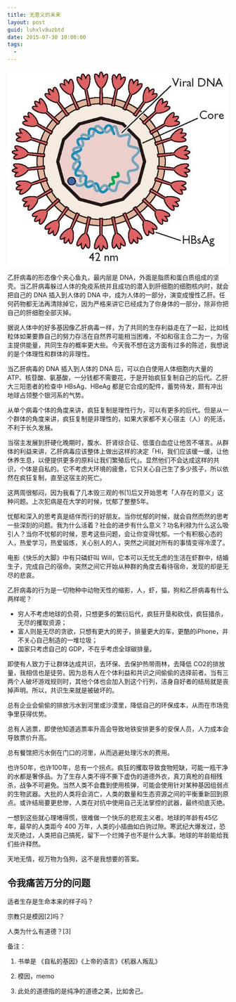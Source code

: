 ```yaml
---
title: 无意义的未来
layout: post
guid: luhxlv8uzbtd
date: 2015-07-30 10:00:00
tags:
  -
---
```


![HBV](/media/files/2015/2015-07-30-HBV-structure.jpg)

乙肝病毒的形态像个夹心鱼丸，最内层是 DNA，外面是脂质和蛋白质组成的坚壳。当乙肝病毒躲过人体的免疫系统并且成功的潜入到肝细胞的细胞核内时，就会把自己的 DNA 插入到人体的 DNA 中，成为人体的一部分，演变成慢性乙肝。任何药物都无法再清除掉它，因为严格来讲它已经成为了你身体的一部分，除非你把自己的肝细胞全部灭掉。

据说人体中的好多基因像乙肝病毒一样，为了共同的生存利益走在了一起，比如线粒体如果要靠自己的努力存活在自然界可能相当困难，不如和宿主合二为一，为宿主提供能量，共同生存的概率更大些。今天我不想在这方面有过多的陈述，我想说的是个体理性和群体的非理性。

当乙肝病毒的 DNA 插入到人体的 DNA 后，可以白白使用人体细胞内大量的 ATP、核苷酸、氨基酸，一分钱都不需要花，于是开始疯狂复制自己的后代。乙肝大三阳患者的检查中 HBsAg、HBeAg 都是它合成的配件，蓄势待发，颇有冲出地球占领整个银河系的气势。

从单个病毒个体的角度来讲，疯狂复制是理性行为，可以有更多的后代。但是从一个群体的角度来讲，疯狂复制是非理性的，如果大家都不关心宿主（人）的死活，不利于长久发展。

当宿主发展到肝硬化晚期时，腹水、肝肾综合征、低蛋白血症让他苦不堪言。从群体的利益来讲，乙肝病毒应该整体上做出这样的决定「Hi，我们应该缓一缓，让他休养生息，以便提供更多的原料让我们繁殖后代」。显然他们不会达成这样的共识，个体是自私的。它不考虑大环境的疲惫，它只关心自己生了多少孩子，所以依然在疯狂复制，直至这宿主的死亡。

这两周很郁闷，因为我看了几本毁三观的书[1]后又开始思考「人存在的意义」这种问题。上次犯病是在大学的时候，忧郁了整整5年。

忧郁和深入的思考真是结伴而行的好朋友。当你忧郁的时候，就会自然而然的思考一些深刻的问题。我为什么活着？社会的进步有什么意义？功名利禄为什么这么吸引人？当你不忧郁的时候，思考这些问题，会让你变得忧郁。一个有积极心态的人，热爱学习，热爱锻炼，关心别人的人，突然之间就对所有的事情变得冷漠了。

电影《快乐的大脚》中有只磷虾叫 Will，它本可以无忧无虑的生活在虾群中，结婚生子，完成自己的宿命。突然之间它开始从种群的角度去看待宿命，发现的却是无尽的悲哀。

乙肝病毒的行为是一切物种中动物天性的缩影，人，虾，猫，狗和乙肝病毒有什么两样呢？

* 穷人不考虑地球的负荷，只想更多的繁衍后代，疯狂开垦和砍伐，疯狂猎杀，无尽的攫取资源；
* 富人则是无尽的贪欲，只想有更大的房子，排量更大的车，更酷的iPhone，并不关心自己制造的一堆垃圾；
* 国家只考虑自己的 GDP，不在乎考虑全球碳排量。

即使有人致力于让群体达成共识，去环保、去保护热带雨林，去降低 CO2的排放量，我相信也是徒劳。因为总有人在个体利益和共识之间偷偷的选择前者。当有三两个人破坏游戏规则时，其他个体也会加入到这个行列，洁身自好者的结局就是丧掉声明。所以，共识生来就是被破坏的。

总有企业会偷偷的排放污水到河里或沙漠里，降低自己的环保成本，从而在市场竞争里获得优势。

总有人逃票，即使他知道逃票率升高会导致地铁安排更多的安保人员，人力成本会导致票价升高。

总有餐馆把污水倒在门口的河里，从而逃避处理污水的费用。

也许50年，也许100年，总有一个拐点。疯狂的攫取导致食物短缺，可能一瓶干净的水都是奢侈品。为了生存人类不得不撕下虚伪的道德外衣，真刀真枪的自相残杀，战争不可避免。当然人类不会蠢到使用核弹，可能会使用针对某种基因组弱点的生物武器。大批的人类将会消亡，人类的数量和生态资源之间的平衡重新回到原点。或许结局要更悲惨，人类在对抗中使用自己无法掌控的武器，最终彻底灭绝。

一想到这些就心理堵得慌，很难做一个快乐的悲观主义者。地球的年龄有45亿年，最早的人类距今 400 万年，人类的小插曲如白驹过隙。寒武纪大爆发过，恐龙灭绝过，人类把自己搞死，留下一个烂摊子也不是什么大事。地球的年龄能给我们些许释然。

天地无情，视万物为刍狗，这不是我想要的答案。

## 令我痛苦万分的问题

适者生存是生命本来的样子吗？

宗教只是模因[2]吗？

人类为什么有道德？[3]


备注：

1. 书单是 《自私的基因》《上帝的语言》《机器人叛乱》

2. 模因，memo

3. 此处的道德指的是纯净的道德之美，比如舍己。
